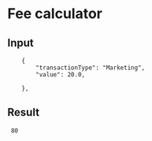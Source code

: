 
# Fee calculator
## Input
```http
    {
        "transactionType": "Marketing",
        "value": 20.0,

    },
  ```

## Result
  ```http
   80
  ```
